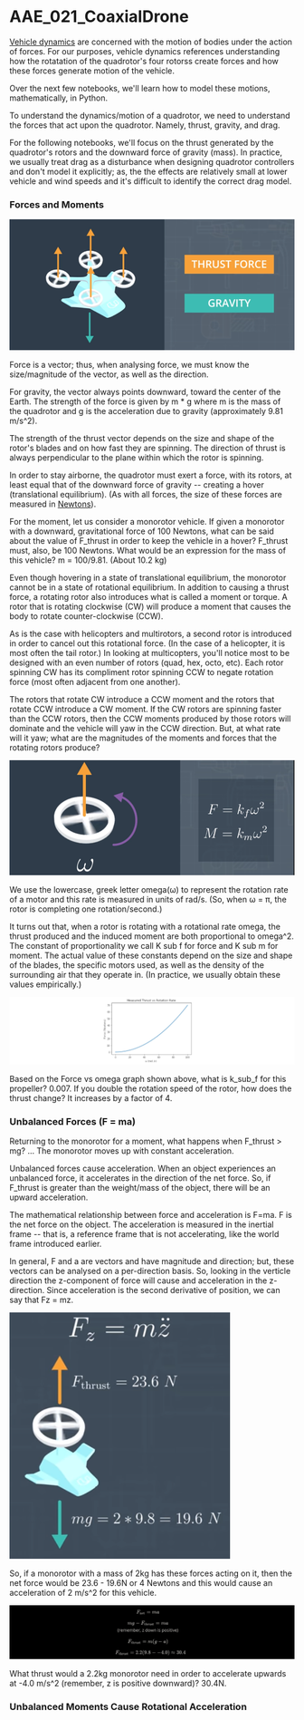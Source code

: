 # AAE_021_CoaxialDrone
[Vehicle dynamics](https://en.wikipedia.org/wiki/Vehicle_dynamics) are concerned with the motion of bodies under the action of forces. For our purposes, vehicle dynamics references understanding how the rotatation of the quadrotor's four rotorss create forces and how these forces generate motion of the vehicle.

Over the next few notebooks, we'll learn how to model these motions, mathematically, in Python.

To understand the dynamics/motion of a quadrotor, we need to understand the forces that act upon the quadrotor. Namely, thrust, gravity, and drag.

For the following notebooks, we'll focus on the thrust generated by the quadrotor's rotors and the downward force of gravity (mass). In practice, we usually treat drag as a disturbance when designing quadrotor controllers and don't model it explicitly; as, the the effects are relatively small at lower vehicle and wind speeds and it's difficult to identify the correct drag model.

### Forces and Moments

![thrustforce](images/thrust_force.png)

Force is a vector; thus, when analysing force, we must know the size/magnitude of the vector, as well as the direction.

For gravity, the vector always points downward, toward the center of the Earth. The strength of the force is given by m * g where m is the mass of the quadrotor and g is the acceleration due to gravity (approximately 9.81 m/s^2).

The strength of the thrust vector depends on the size and shape of the rotor's blades and on how fast they are spinning. The direction of thrust is always perpendicular to the plane within which the rotor is spinning.

In order to stay airborne, the quadrotor must exert a force, with its rotors, at least equal that of the downward force of gravity -- creating a hover (translational equilibrium). (As with all forces, the size of these forces are measured in [Newtons](https://en.wikipedia.org/wiki/Newton_(unit))).

For the moment, let us consider a monorotor vehicle. If given a monorotor with a downward, gravitational force of 100 Newtons, what can be said about the value of F_thrust in order to keep the vehicle in a hover? F_thrust must, also, be 100 Newtons. What would be an expression for the mass of this vehicle? m = 100/9.81. (About 10.2 kg)

Even though hovering in a state of translational equilibrium, the monorotor cannot be in a state of rotational equilibrium. In addition to causing a thrust force, a rotating rotor also introduces what is called a moment or torque. A rotor that is rotating clockwise (CW) will produce a moment that causes the body to rotate counter-clockwise (CCW).

As is the case with helicopters and multirotors, a second rotor is introduced in order to cancel out this rotational force. (In the case of a helicopter, it is most often the tail rotor.) In looking at multicopters, you'll notice most to be designed with an even number of rotors (quad, hex, octo, etc). Each rotor spinning CW has its compliment rotor spinning CCW to negate rotation force (most often adjacent from one another).

The rotors that rotate CW introduce a CCW moment and the rotors that rotate CCW introduce a CW moment. If the CW rotors are spinning faster than the CCW rotors, then the CCW moments produced by those rotors will dominate and the vehicle will yaw in the CCW direction. But, at what rate will it yaw; what are the magnitudes of the moments and forces that the rotating rotors produce?

![rotorphyics](images/rotor_physics.png)

We use the lowercase, greek letter omega(ω) to represent the rotation rate of a motor and this rate is measured in units of rad/s. (So, when ω = π, the rotor is completing one rotation/second.)

It turns out that, when a rotor is rotating with a rotational rate omega, the thrust produced and the induced moment are both proportional to omega^2. The constant of proportionality we call K sub f for force and K sub m for moment. The actual value of these constants depend on the size and shape of the blades, the specific motors used, as well as the density of the surrounding air that they operate in. (In practice, we usually obtain these values empirically.)

![fvo](images/force_vs_omega.png)

Based on the Force vs omega graph shown above, what is k_sub_f for this propeller? 0.007. If you double the rotation speed of the rotor, how does the thrust change? It increases by a factor of 4.

### Unbalanced Forces (F = ma)

Returning to the monorotor for a moment, what happens when F_thrust > mg? ... The monorotor moves up with constant acceleration.

Unbalanced forces cause acceleration. When an object experiences an unbalanced force, it accelerates in the direction of the net force. So, if F_thrust is greater than the weight/mass of the object, there will be an upward acceleration.

The mathematical relationship between force and acceleration is F=ma. F is the net force on the object. The acceleration is measured in the inertial frame -- that is, a reference frame that is not accelerating, like the world frame introduced earlier.

In general, F and a are vectors and have magnitude and direction; but, these vectors can be analysed on a per-direction basis. So, looking in the verticle direction the z-component of force will cause and acceleration in the z-direction. Since acceleration is the second derivative of position, we can say that Fz = mz.

![fma](images/fma.png)

So, if a monorotor with a mass of 2kg has these forces acting on it, then the net force would be 23.6 - 19.6N or 4 Newtons and this would cause an acceleration of 2 m/s^2 for this vehicle.

![calculations](images/calculations.png)

What thrust would a 2.2kg monorotor need in order to accelerate upwards at -4.0 m/s^2 (remember, z is positive downward)? 30.4N.

### Unbalanced Moments Cause Rotational Acceleration

